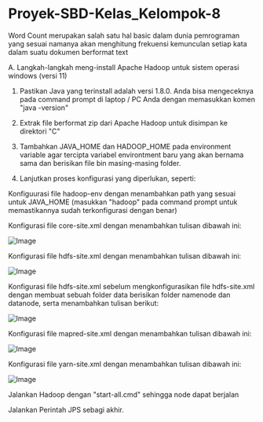 # Proyek-SBD-Kelas_Kelompok-8

Word Count merupakan salah satu hal basic dalam dunia pemrograman yang sesuai namanya akan menghitung frekuensi kemunculan setiap kata dalam suatu dokumen berformat text

A. Langkah-langkah meng-install Apache Hadoop untuk sistem operasi windows (versi 11)

1. Pastikan Java yang terinstall adalah versi 1.8.0. Anda bisa mengeceknya pada command prompt di laptop / PC Anda dengan memasukkan komen "java -version"

2. Extrak file berformat zip dari Apache Hadoop untuk disimpan ke direktori "C"

3. Tambahkan JAVA_HOME dan HADOOP_HOME pada environment variable agar tercipta variabel environtment baru yang akan bernama sama dan berisikan file bin masing-masing folder.

4. Lanjutkan proses konfigurasi yang diperlukan, seperti: 

Konfiguurasi file hadoop-env dengan menambahkan path yang sesuai untuk JAVA_HOME (masukkan "hadoop" pada command prompt untuk memastikannya sudah terkonfigurasi dengan benar)

Konfigurasi file core-site.xml dengan menambahkan tulisan dibawah ini:


![Image](https://github.com/Michaeltzy/jsleep-android/assets/88538611/ee2b9b32-d7c4-45b4-83bf-cfd4ddbef4f8)


Konfigurasi file hdfs-site.xml dengan menambahkan tulisan dibawah ini:


![Image](https://github.com/Michaeltzy/jsleep-android/assets/88538611/207b48c2-1978-401c-9ac7-862144f523f1)

Konfigurasi file hdfs-site.xml sebelum mengkonfigurasikan file hdfs-site.xml dengan membuat sebuah folder data berisikan folder namenode dan datanode, serta menambahkan tulisan berikut:


![Image](https://github.com/Michaeltzy/jsleep-android/assets/88538611/2193e6d8-4dfe-44b1-ad40-7c53cbe51744)


Konfigurasi file mapred-site.xml dengan menambahkan tulisan dibawah ini:


![Image](https://github.com/Michaeltzy/jsleep-android/assets/88538611/e253a917-4371-4d76-8ee2-d0a50953f8d0)


Konfigurasi file yarn-site.xml dengan menambahkan tulisan dibawah ini:


![Image](https://github.com/Michaeltzy/jsleep-android/assets/88538611/45dbad90-464b-4368-90c4-3492e3c94bf7)


Jalankan Hadoop dengan "start-all.cmd" sehingga node dapat berjalan

Jalankan Perintah JPS sebagi akhir.
